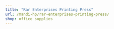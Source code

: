 ```yaml
---
title: "Rar Enterprises Printing Press"
url: /mandi-hp/rar-enterprises-printing-press/
shop: office supplies
---
```

